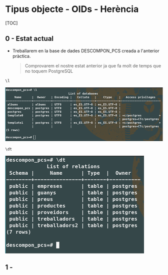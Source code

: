 # Tipus objecte - OIDs - Herència

[TOC]

## 0 - Estat actual

- Treballarem en la base de dades DESCOMPON_PCS creada a l'anterior pràctica.

  > Comprovarem el nostre estat anterior ja que fa molt de temps que no toquem PostgreSQL



```plsql
\l
```

![](img/1.png)



```plsql
\dt
```

![](img/2.png)



## 1 - 